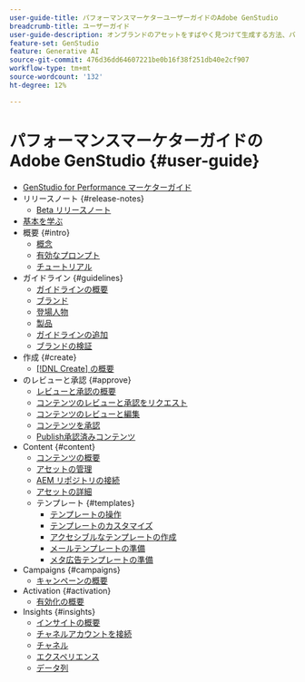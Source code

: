 ```yaml
---
user-guide-title: パフォーマンスマーケターユーザーガイドのAdobe GenStudio
breadcrumb-title: ユーザーガイド
user-guide-description: オンブランドのアセットをすばやく見つけて生成する方法、バリエーションを作成する方法、リアルタイムのコンテンツパフォーマンスインサイトに基づいてエクスペリエンスを最適化する方法について説明します。
feature-set: GenStudio
feature: Generative AI
source-git-commit: 476d36dd64607221be0b16f38f251db40e2cf907
workflow-type: tm+mt
source-wordcount: '132'
ht-degree: 12%

---
```



# パフォーマンスマーケターガイドのAdobe GenStudio {#user-guide}

+ [GenStudio for Performance マーケターガイド](home.md)
+ リリースノート {#release-notes}
   + [Beta リリースノート](beta-release-notes.md)
+ [基本を学ぶ](get-started.md)
+ 概要 {#intro}
   + [概念](concepts.md)
   + [有効なプロンプト](effective-prompts.md)
   + [チュートリアル](https://experienceleague.adobe.com/docs/genstudio/learning/tutorials.html)
+ ガイドライン {#guidelines}
   + [ガイドラインの概要](guidelines/overview.md)
   + [ブランド](guidelines/brands.md)
   + [登場人物](guidelines/personas.md)
   + [製品](guidelines/products.md)
   + [ガイドラインの追加](guidelines/add-guidelines.md)
   + [ブランドの検証](guidelines/brand-validation.md)
+ 作成 {#create}
   + [[!DNL Create] の概要](create/overview.md)
+ のレビューと承認 {#approve}
   + [レビューと承認の概要](approvals/overview.md)
   + [コンテンツのレビューと承認をリクエスト](approvals/request-review.md)
   + [コンテンツのレビューと編集](approvals/review-and-edit.md)
   + [コンテンツを承認](approvals/approve-content.md)
   + [Publish承認済みコンテンツ](approvals/publish-content.md)
+ Content {#content}
   + [コンテンツの概要](content/overview.md)
   + [アセットの管理](content/manage-assets.md)
   + [AEM リポジトリの接続](content/connect-aem-repo.md)
   + [アセットの詳細](content/asset-details.md)
   + テンプレート {#templates}
      + [テンプレートの操作](content/use-templates.md)
      + [テンプレートのカスタマイズ](content/customize-template.md)
      + [アクセシブルなテンプレートの作成](content/accessibility-for-templates.md)
      + [メールテンプレートの準備](content/email-template.md)
      + [メタ広告テンプレートの準備](content/meta-template.md)
+ Campaigns {#campaigns}
   + [キャンペーンの概要](campaigns/overview.md)
+ Activation {#activation}
   + [有効化の概要](activation/overview.md)
+ Insights {#insights}
   + [インサイトの概要](insights/overview.md)
   + [チャネルアカウントを接続](insights/connect-channel.md)
   + [チャネル](insights/channels.md)
   + [エクスペリエンス](insights/experiences.md)
   + [データ列](insights/data-columns.md)
